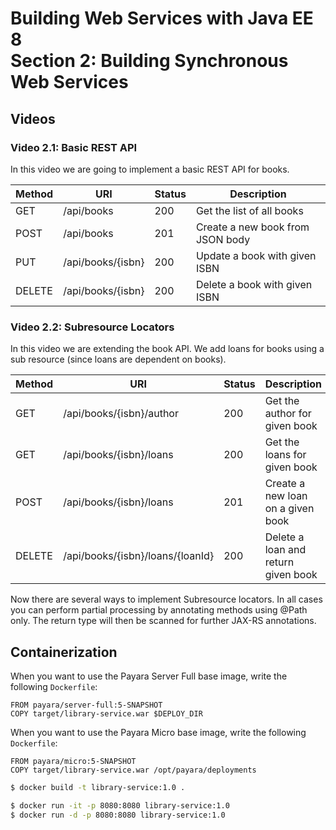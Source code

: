 # Building Web Services with Java EE 8 <br>Section 2: Building Synchronous Web Services

## Videos

### Video 2.1: Basic REST API

In this video we are going to implement a basic REST API for books.

| Method | URI | Status | Description |
|--------|-----|--------|-------------|
| GET    | /api/books | 200 | Get the list of all books |
| POST   | /api/books | 201 | Create a new book from JSON body |
| PUT    | /api/books/{isbn} | 200 | Update a book with given ISBN |
| DELETE | /api/books/{isbn} | 200 | Delete a book with given ISBN | 


### Video 2.2: Subresource Locators

In this video we are extending the book API. We add loans for books using
a sub resource (since loans are dependent on books).

| Method | URI | Status | Description |
|--------|-----|--------|-------------|
| GET    | /api/books/{isbn}/author | 200 | Get the author for given book |
| GET    | /api/books/{isbn}/loans | 200 | Get the loans for given book |
| POST   | /api/books/{isbn}/loans | 201 | Create a new loan on a given book |
| DELETE | /api/books/{isbn}/loans/{loanId} | 200 | Delete a loan and return given book | 

Now there are several ways to implement Subresource locators. In all cases
you can perform partial processing by annotating methods using @Path only.
The return type will then be scanned for further JAX-RS annotations.

## Containerization

When you want to use the Payara Server Full base image, write the following `Dockerfile`:
```
FROM payara/server-full:5-SNAPSHOT
COPY target/library-service.war $DEPLOY_DIR
```

When you want to use the Payara Micro base image, write the following `Dockerfile`:
```
FROM payara/micro:5-SNAPSHOT
COPY target/library-service.war /opt/payara/deployments
```

```bash
$ docker build -t library-service:1.0 .

$ docker run -it -p 8080:8080 library-service:1.0
$ docker run -d -p 8080:8080 library-service:1.0
```

